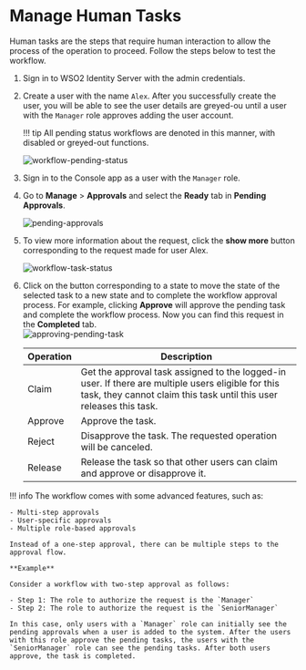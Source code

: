 # Manage Human Tasks

Human tasks are the steps that require human interaction to allow the process of the operation to proceed. Follow the steps below to test the workflow.

1. Sign in to WSO2 Identity Server with the admin credentials.
2. Create a user with the name `Alex`. After you successfully create the user, you will be able to see the user details are greyed-ou until a user with the `Manager` role approves adding the user account.

    !!! tip
        All pending status workflows are denoted in this manner, with
        disabled or greyed-out functions.

    ![workflow-pending-status]({{base_path}}/assets/img/guides/workflows/console.png)  

3. Sign in to the Console app as a user with the `Manager` role.

4. Go to **Manage** > **Approvals** and select the **Ready** tab in **Pending Approvals**.  

    ![pending-approvals]({{base_path}}/assets/img/guides/workflows/pending-list.png)       

5. To view more information about the request, click the **show more** button corresponding to the request made for user Alex.

    ![workflow-task-status]({{base_path}}/assets/img/guides/workflows/pending-info.png)

6. Click on the button corresponding to a state to move the state of the selected task to a new state and to complete the workflow approval process. For example, clicking **Approve** will approve the pending task and complete the workflow process. Now you can find this request in the **Completed** tab.  
    ![approving-pending-task]({{base_path}}/assets/img/guides/workflows/approved.png)

    | Operation  | Description  |
    |------------|--------------|
    | Claim      | Get the approval task assigned to the logged-in user. If there are multiple users eligible for this task, they cannot claim this task until this user releases this task. |
    | Approve    | Approve the task.    |
    | Reject | Disapprove the task. The requested operation will be canceled.   |
    | Release    | Release the task so that other users can claim and approve or disapprove it. |

!!! info
    The workflow comes with some advanced features, such as:

    - Multi-step approvals
    - User-specific approvals
    - Multiple role-based approvals

    Instead of a one-step approval, there can be multiple steps to the approval flow. 
    
    **Example**
    
    Consider a workflow with two-step approval as follows: 

    - Step 1: The role to authorize the request is the `Manager`
    - Step 2: The role to authorize the request is the `SeniorManager`
    
    In this case, only users with a `Manager` role can initially see the pending approvals when a user is added to the system. After the users with this role approve the pending tasks, the users with the `SeniorManager` role can see the pending tasks. After both users approve, the task is completed.